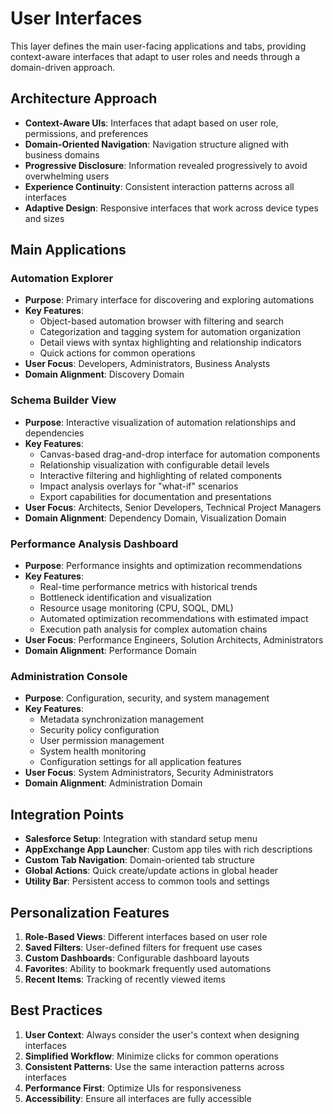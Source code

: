 # User Interfaces

This layer defines the main user-facing applications and tabs, providing context-aware interfaces that adapt to user roles and needs through a domain-driven approach.

## Architecture Approach

- **Context-Aware UIs**: Interfaces that adapt based on user role, permissions, and preferences
- **Domain-Oriented Navigation**: Navigation structure aligned with business domains
- **Progressive Disclosure**: Information revealed progressively to avoid overwhelming users
- **Experience Continuity**: Consistent interaction patterns across all interfaces
- **Adaptive Design**: Responsive interfaces that work across device types and sizes

## Main Applications

### Automation Explorer
- **Purpose**: Primary interface for discovering and exploring automations
- **Key Features**:
  - Object-based automation browser with filtering and search
  - Categorization and tagging system for automation organization
  - Detail views with syntax highlighting and relationship indicators
  - Quick actions for common operations
- **User Focus**: Developers, Administrators, Business Analysts
- **Domain Alignment**: Discovery Domain

### Schema Builder View
- **Purpose**: Interactive visualization of automation relationships and dependencies
- **Key Features**:
  - Canvas-based drag-and-drop interface for automation components
  - Relationship visualization with configurable detail levels
  - Interactive filtering and highlighting of related components
  - Impact analysis overlays for "what-if" scenarios
  - Export capabilities for documentation and presentations
- **User Focus**: Architects, Senior Developers, Technical Project Managers
- **Domain Alignment**: Dependency Domain, Visualization Domain

### Performance Analysis Dashboard
- **Purpose**: Performance insights and optimization recommendations
- **Key Features**:
  - Real-time performance metrics with historical trends
  - Bottleneck identification and visualization
  - Resource usage monitoring (CPU, SOQL, DML)
  - Automated optimization recommendations with estimated impact
  - Execution path analysis for complex automation chains
- **User Focus**: Performance Engineers, Solution Architects, Administrators
- **Domain Alignment**: Performance Domain

### Administration Console
- **Purpose**: Configuration, security, and system management
- **Key Features**:
  - Metadata synchronization management
  - Security policy configuration
  - User permission management
  - System health monitoring
  - Configuration settings for all application features
- **User Focus**: System Administrators, Security Administrators
- **Domain Alignment**: Administration Domain

## Integration Points

- **Salesforce Setup**: Integration with standard setup menu
- **AppExchange App Launcher**: Custom app tiles with rich descriptions
- **Custom Tab Navigation**: Domain-oriented tab structure
- **Global Actions**: Quick create/update actions in global header
- **Utility Bar**: Persistent access to common tools and settings

## Personalization Features

1. **Role-Based Views**: Different interfaces based on user role
2. **Saved Filters**: User-defined filters for frequent use cases
3. **Custom Dashboards**: Configurable dashboard layouts
4. **Favorites**: Ability to bookmark frequently used automations
5. **Recent Items**: Tracking of recently viewed items

## Best Practices

1. **User Context**: Always consider the user's context when designing interfaces
2. **Simplified Workflow**: Minimize clicks for common operations
3. **Consistent Patterns**: Use the same interaction patterns across interfaces
4. **Performance First**: Optimize UIs for responsiveness
5. **Accessibility**: Ensure all interfaces are fully accessible
